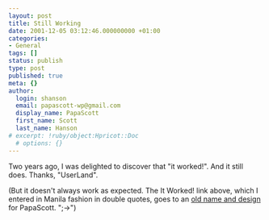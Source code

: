 ```yaml
---
layout: post
title: Still Working
date: 2001-12-05 03:12:46.000000000 +01:00
categories:
- General
tags: []
status: publish
type: post
published: true
meta: {}
author:
  login: shanson
  email: papascott-wp@gmail.com
  display_name: PapaScott
  first_name: Scott
  last_name: Hanson
# excerpt: !ruby/object:Hpricot::Doc
  # options: {}
---
```

<p>Two years ago, I was delighted to discover that "it worked!". And it still does. Thanks, "UserLand".</p>
<p>(But it doesn't always work as expected. The It Worked! link above, which I entered in Manila fashion in double quotes, goes to an <a href="http://mausnews.editthispage.com/">old name and design</a> for PapaScott. ";->")</p>
